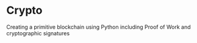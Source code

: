 # Crypto
Creating a primitive blockchain using Python including Proof of Work and cryptographic signatures
